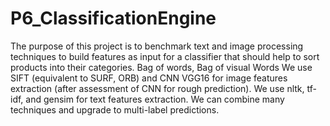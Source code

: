 # P6_ClassificationEngine
 
The purpose of this project is to benchmark text and image processing techniques to build features as input for a classifier that should help to sort products into their categories. Bag of words, Bag of visual Words
We use SIFT (equivalent to SURF, ORB) and CNN VGG16 for image features extraction (after assessment of CNN for rough prediction).
We use nltk, tf-idf, and gensim for text features extraction.
We can combine many techniques and upgrade to multi-label predictions.
